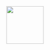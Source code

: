 <div id="header" align="center">
  <img src="https://media.giphy.com/media/v1.Y2lkPTc5MGI3NjExbjdsY2MzMjVsZmEydG9oeXVjYm1rNjZmNm1kZGFndGdwOGd2bWlpZyZlcD12MV9pbnRlcm5hbF9naWZfYnlfaWQmY3Q9Zw/L1R1tvI9svkIWwpVYr/giphy.gif" width="100"/>
</div>


<!---
kristinasarmabarooah14/kristinasarmabarooah14 is a ✨ special ✨ repository because its `README.md` (this file) appears on your GitHub profile.
You can click the Preview link to take a look at your changes.
--->

